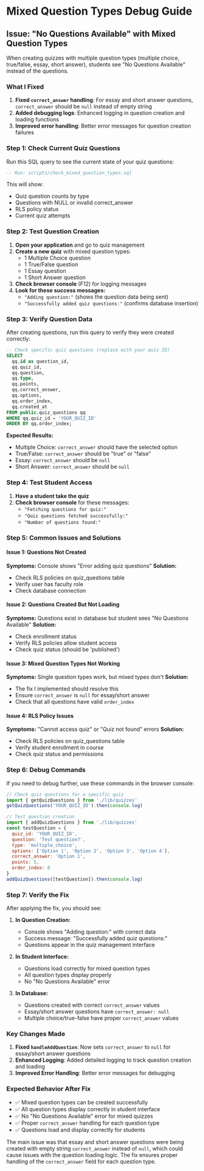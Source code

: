 # Mixed Question Types Debug Guide

## Issue: "No Questions Available" with Mixed Question Types

When creating quizzes with multiple question types (multiple choice, true/false, essay, short answer), students see "No Questions Available" instead of the questions.

### What I Fixed

1. **Fixed `correct_answer` handling**: For essay and short answer questions, `correct_answer` should be `null` instead of empty string
2. **Added debugging logs**: Enhanced logging in question creation and loading functions
3. **Improved error handling**: Better error messages for question creation failures

### Step 1: Check Current Quiz Questions

Run this SQL query to see the current state of your quiz questions:

```sql
-- Run: scripts/check_mixed_question_types.sql
```

This will show:
- Quiz question counts by type
- Questions with NULL or invalid correct_answer
- RLS policy status
- Current quiz attempts

### Step 2: Test Question Creation

1. **Open your application** and go to quiz management
2. **Create a new quiz** with mixed question types:
   - 1 Multiple Choice question
   - 1 True/False question  
   - 1 Essay question
   - 1 Short Answer question
3. **Check browser console** (F12) for logging messages
4. **Look for these success messages:**
   - `"Adding question:"` (shows the question data being sent)
   - `"Successfully added quiz questions:"` (confirms database insertion)

### Step 3: Verify Question Data

After creating questions, run this query to verify they were created correctly:

```sql
-- Check specific quiz questions (replace with your quiz ID)
SELECT 
  qq.id as question_id,
  qq.quiz_id,
  qq.question,
  qq.type,
  qq.points,
  qq.correct_answer,
  qq.options,
  qq.order_index,
  qq.created_at
FROM public.quiz_questions qq
WHERE qq.quiz_id = 'YOUR_QUIZ_ID'
ORDER BY qq.order_index;
```

**Expected Results:**
- Multiple Choice: `correct_answer` should have the selected option
- True/False: `correct_answer` should be "true" or "false"
- Essay: `correct_answer` should be `null`
- Short Answer: `correct_answer` should be `null`

### Step 4: Test Student Access

1. **Have a student take the quiz**
2. **Check browser console** for these messages:
   - `"Fetching questions for quiz:"`
   - `"Quiz questions fetched successfully:"`
   - `"Number of questions found:"`

### Step 5: Common Issues and Solutions

#### Issue 1: Questions Not Created
**Symptoms:** Console shows "Error adding quiz questions"
**Solution:**
- Check RLS policies on quiz_questions table
- Verify user has faculty role
- Check database connection

#### Issue 2: Questions Created But Not Loading
**Symptoms:** Questions exist in database but student sees "No Questions Available"
**Solution:**
- Check enrollment status
- Verify RLS policies allow student access
- Check quiz status (should be 'published')

#### Issue 3: Mixed Question Types Not Working
**Symptoms:** Single question types work, but mixed types don't
**Solution:**
- The fix I implemented should resolve this
- Ensure `correct_answer` is `null` for essay/short answer
- Check that all questions have valid `order_index`

#### Issue 4: RLS Policy Issues
**Symptoms:** "Cannot access quiz" or "Quiz not found" errors
**Solution:**
- Check RLS policies on quiz_questions table
- Verify student enrollment in course
- Check quiz status and permissions

### Step 6: Debug Commands

If you need to debug further, use these commands in the browser console:

```javascript
// Check quiz questions for a specific quiz
import { getQuizQuestions } from './lib/quizzes'
getQuizQuestions('YOUR_QUIZ_ID').then(console.log)

// Test question creation
import { addQuizQuestions } from './lib/quizzes'
const testQuestion = {
  quiz_id: 'YOUR_QUIZ_ID',
  question: 'Test question?',
  type: 'multiple_choice',
  options: ['Option 1', 'Option 2', 'Option 3', 'Option 4'],
  correct_answer: 'Option 1',
  points: 5,
  order_index: 0
}
addQuizQuestions([testQuestion]).then(console.log)
```

### Step 7: Verify the Fix

After applying the fix, you should see:

1. **In Question Creation:**
   - Console shows "Adding question:" with correct data
   - Success message: "Successfully added quiz questions:"
   - Questions appear in the quiz management interface

2. **In Student Interface:**
   - Questions load correctly for mixed question types
   - All question types display properly
   - No "No Questions Available" error

3. **In Database:**
   - Questions created with correct `correct_answer` values
   - Essay/short answer questions have `correct_answer: null`
   - Multiple choice/true-false have proper `correct_answer` values

### Key Changes Made

1. **Fixed `handleAddQuestion`**: Now sets `correct_answer` to `null` for essay/short answer questions
2. **Enhanced Logging**: Added detailed logging to track question creation and loading
3. **Improved Error Handling**: Better error messages for debugging

### Expected Behavior After Fix

- ✅ Mixed question types can be created successfully
- ✅ All question types display correctly in student interface
- ✅ No "No Questions Available" error for mixed quizzes
- ✅ Proper `correct_answer` handling for each question type
- ✅ Questions load and display correctly for students

The main issue was that essay and short answer questions were being created with empty string `correct_answer` instead of `null`, which could cause issues with the question loading logic. The fix ensures proper handling of the `correct_answer` field for each question type.































